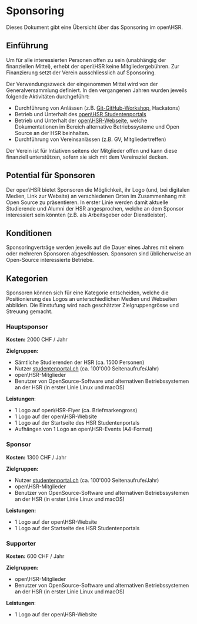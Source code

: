# Sponsoring

Dieses Dokument gibt eine Übersicht über das Sponsoring im open\HSR.

## Einführung

Um für alle interessierten Personen offen zu sein (unabhängig der finanziellen Mittel), erhebt der open\HSR keine Mitgliedergebühren.
Zur Finanzierung setzt der Verein ausschliesslich auf Sponsoring.

Der Verwendungszweck der eingenommen Mittel wird von der Generalversammlung definiert.
In den vergangenen Jahren wurden jeweils folgende Aktivitäten durchgeführt:


- Durchführung von Anlässen (z.B. [Git-GitHub-Workshop](https://github.com/openhsr/git-github-workshop), Hackatons) 
- Betrieb und Unterhalt des [open\HSR Studentenportals](https://studentenportal.ch/)
- Betrieb und Unterhalt der [open\HSR-Webseite](https://www.openhsr.ch/), welche Dokumentationen im Bereich alternative Betriebssysteme und Open Source an der HSR beinhalten.
- Durchführung von Vereinsanlässen (z.B. GV, Mitgliedertreffen)

Der Verein ist für Intiativen seitens der Mitglieder offen und kann diese finanziell unterstützen, sofern sie sich mit dem Vereinsziel decken.

## Potential für Sponsoren

Der open\HSR bietet Sponsoren die Möglichkeit, ihr Logo (und, bei digitalen Medien, Link zur Website) an verschiedenen Orten im Zusammenhang mit Open Source zu präsentieren.
In erster Linie werden damit aktuelle Studierende und Alumni der HSR angesprochen, welche an dem Sponsor interessiert sein könnten (z.B. als Arbeitsgeber oder Dienstleister).


## Konditionen
Sponsoringverträge werden jeweils auf die Dauer eines Jahres mit einem oder mehreren Sponsoren abgeschlossen. Sponsoren sind üblicherweise an Open-Source interessierte Betriebe.

## Kategorien

Sponsoren können sich für eine Kategorie entscheiden, welche die Positionierung des Logos an unterschiedlichen Medien und Webseiten abbilden.
Die Einstufung wird nach geschätzter Zielgruppengrösse und Streuung gemacht.

### Hauptsponsor

**Kosten:** 2000 CHF / Jahr

**Zielgruppen:**
- Sämtliche Studierenden der HSR (ca. 1500 Personen)
- Nutzer [studentenportal.ch](https://studentenportal.ch) (ca. 100'000 Seitenaufrufe/Jahr)
- open\HSR-Mitglieder
- Benutzer von OpenSource-Software und alternativen Betriebssystemen an der HSR (in erster Linie Linux und macOS)

**Leistungen**:
- 1 Logo auf open\HSR-Flyer (ca. Briefmarkengross)
- 1 Logo auf der open\HSR-Website
- 1 Logo auf der Startseite des HSR Studentenportals
- Aufhängen von 1 Logo an open\HSR-Events (A4-Format)


### Sponsor

**Kosten:** 1300 CHF / Jahr

**Zielgruppen:**
- Nutzer [studentenportal.ch](https://studentenportal.ch) (ca. 100'000 Seitenaufrufe/Jahr)
- open\HSR-Mitglieder
- Benutzer von OpenSource-Software und alternativen Betriebssystemen an der HSR (in erster Linie Linux und macOS)

**Leistungen:**
- 1 Logo auf der open\HSR-Website
- 1 Logo auf der Startseite des HSR Studentenportals

### Supporter

**Kosten:** 600 CHF / Jahr

**Zielgruppen:**
- open\HSR-Mitglieder
- Benutzer von OpenSource-Software und alternativen Betriebssystemen an der HSR (in erster Linie Linux und macOS)

**Leistungen**: 
- 1 Logo auf der open\HSR-Website
